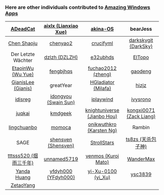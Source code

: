 ### Here are other individuals contributed to [Amazing Windows Apps](https://github.com/AmazingApps/Amazing-Windows-Apps)

| [ADeadCat](https://github.com/ADeadCat) | [aixlx \(Lianxiao Xue\)](https://github.com/aixlx) | [akina-OS](https://github.com/akina-OS) | bearJess |
| :---: | :---: | :---: | :---: |
| [Chen Shaoju](https://github.com/chenshaoju) | [chenyao2](https://www.gitbook.com/@chenyao2) | [crucifyml](https://github.com/crucifyml) | [darkskygit \(DarkSky\)](https://github.com/darkskygit) |
| Der Letzte Wächter | [dzlzh \(DZLZH\)](https://github.com/dzlzh) | [e32ubhds](https://github.com/e32ubhds) | [ElTopo](https://github.com/ElTopo) |
| [EtaoinWu \(Wu Yue\)](https://github.com/EtaoinWu) | [fengbjhqs](https://github.com/fengbjhqs) | [fuchao2012 \(zheng\)](https://github.com/fuchao2012) | [gaodeng](https://github.com/gaodeng) |
| [GianisLee \(Gianis\)](https://github.com/GianisLee) | greatYear | [HGladiator \(Milafa\)](https://github.com/HGladiator) | [hizjz](https://github.com/hizjz) |
| [idisreg](https://github.com/idisreg) | [idongyou (Swain Sun)](https://github.com/idongyou) | [iplaywind](https://github.com/iplaywind) | [ivysrono](https://github.com/ivysrono) |
| [juqkai](https://github.com/juqkai) | [kmdgeek](https://github.com/kmdgeek) | [knightuniverse (Jianbo Hou)](https://github.com/knightuniverse) | [kongxi0071 \(Zack Liang\)](https://github.com/kongxi0071) |
| [lingchuanbo](https://github.com/lingchuanbo) | [momoca](https://github.com/momoca) | [onikwuthkro \(Karsten Ng\)](https://github.com/onikwuthkro) | Rambin |
| SAGE | [shensven (Shensven)](https://github.com/shensven) | [StrollStars](https://github.com/StrollStars) | [ts8zs \(天杀包子神\)](https://github.com/ts8zs) |
| [tttsss520 (烟雨三千年)](https://github.com/tttsss520) | [unnamed5719](https://github.com/unnamed5719) | [venmos \(Kuroi Mato\)](https://github.com/venmos) | [WanderMax](https://github.com/WanderMax) |
| [Yanda Huang](https://github.com/yodahuang) | [yfdyh000 \(YFdyh000\)](https://github.com/yfdyh000) | [yi-Xu-0100 (yi_Xu)](https://github.com/yi-Xu-0100) | [ysc3839](https://github.com/ysc3839) |
| [ZetaoYang](https://github.com/ZetaoYang) | | | |
